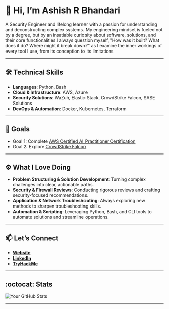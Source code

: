 # 👋 Hi, I’m Ashish R Bhandari

A Security Engineer and lifelong learner with a passion for understanding and deconstructing complex systems. My engineering mindset is fueled not by a degree, but by an insatiable curiosity about software, solutions, and their core functionalities.I always question myself, "How was it built? What does it do? Where might it break down?" as I examine the inner workings of every tool I use, from its conception to its limitations

---

## 🛠️ Technical Skills

- **Languages**: Python, Bash
- **Cloud & Infrastructure**: AWS, Azure
- **Security Solutions**: WaZuh, Elastic Stack, CrowdStrike Falcon, SASE Solutions
- **DevOps & Automation**: Docker, Kubernetes, Terraform

---

## 🎯 Goals

- Goal 1: Complete [AWS Certified AI Practitioner Certification](https://aws.amazon.com/certification/certified-ai-practitioner/)
- Goal 2: Explore [CrowdStrike Falcon](https://www.crowdstrike.com/platform/?srsltid=AfmBOorGjFZpyCJIuGTvRDtK5a6dpYE7w2nV0O9Hz9y7VLyf05iJ23rk)

---

## ⚙️ What I Love Doing

- **Problem Structuring & Solution Development**: Turning complex challenges into clear, actionable paths.
- **Security & Firewall Reviews**: Conducting rigorous reviews and crafting security-focused recommendations.
- **Application & Network Troubleshooting**: Always exploring new methods to sharpen troubleshooting skills.
- **Automation & Scripting**: Leveraging Python, Bash, and CLI tools to automate solutions and streamline operations.

---

## 📫 Let’s Connect

- **[Website](https://aashishrbhandari.github.io/)**
- **[LinkedIn](https://www.linkedin.com/in/aashishrbhandari/)**
- **[TryHackMe](https://tryhackme.com/r/p/aashish97)**

---

## :octocat: Stats

![Your GitHub Stats](https://github-readme-stats.vercel.app/api?username=aashishrbhandari&rank_icon=github&show_icons=true&include_all_commits=true&border_color=2e4058)

<!--
![Customized Card](https://github-readme-stats.vercel.app/api/pin?username=aashishrbhandari&repo=Python-Learning&title_color=fff&icon_color=f9f9f9&text_color=9f9f9f&bg_color=151515)
![Customized Card](https://github-readme-stats.vercel.app/api/pin?username=aashishrbhandari&repo=DNS-Filtering-Solution&title_color=fff&icon_color=f9f9f9&text_color=9f9f9f&bg_color=151515)
![Customized Card](https://github-readme-stats.vercel.app/api/pin?username=aashishrbhandari&repo=phishing-detector-extension&title_color=fff&icon_color=f9f9f9&text_color=9f9f9f&bg_color=151515)
![Customized Card](https://github-readme-stats.vercel.app/api/pin?username=aashishrbhandari&repo=MJ_ASSOCIATE&title_color=fff&icon_color=f9f9f9&text_color=9f9f9f&bg_color=151515)


![Top Langs](https://github-readme-stats.vercel.app/api/top-langs/?username=aashishrbhandari&layout=compact&theme=dracula) -->

---
